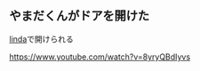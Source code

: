 ## やまだくんがドアを開けた

[linda](http://linda.masuilab.org/iota/door/open)で開けられる

https://www.youtube.com/watch?v=8yryQBdIyvs
